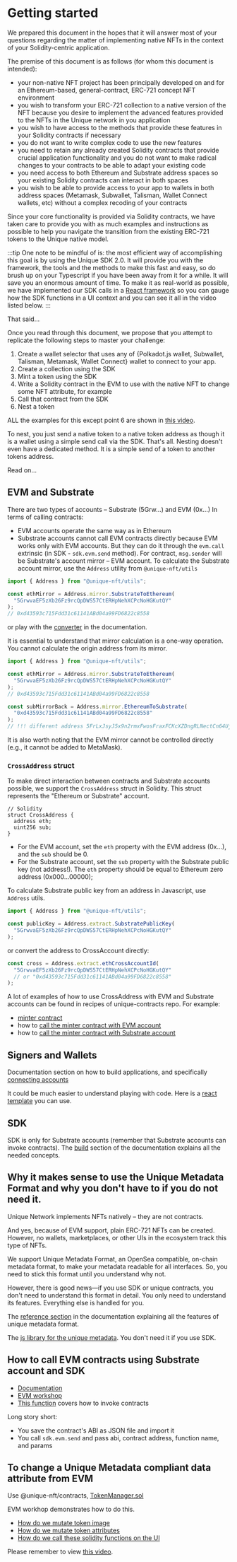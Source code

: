 # Getting started

We prepared this document in the hopes that it will answer most of your questions regarding the matter of implementing native NFTs in the context of your Solidity-centric application.

The premise of this document is as follows (for whom this document is intended):

- your non-native NFT project has been principally developed on and for an Ethereum-based, general-contract, ERC-721 concept NFT environment
- you wish to transform your ERC-721 collection to a native version of the NFT because you desire to implement the advanced features provided to the NFTs in the Unique network in you application
- you wish to have access to the methods that provide these features in your Solidity contracts if necessary
- you do not want to write complex code to use the new features
- you need to retain any already created Solidity contracts that provide crucial application functionality and you do not want to make radical changes to your contracts to be able to adapt your existing code
- you need access to both Ethereum and Substrate address spaces so your existing Solidity contracts can interact in both spaces
- you wish to be able to provide access to your app to wallets in both address spaces (Metamask, Subwallet, Talisman, Wallet Connect wallets, etc) without a complex recoding of your contracts

Since your core functionality is provided via Solidity contracts, we have taken care to provide you with as much examples and instructions as possible to help you navigate the transition from the existing ERC-721 tokens to the Unique native model.

:::tip
One note to be mindful of is: the most efficient way of accomplishing this goal is by using the Unique SDK 2.0. It will provide you with the framework, the tools and the methods to make this fast and easy, so do brush up on your Typescript if you have been away from it for a while. It will save you an enormous amount of time. To make it as real-world as possible, we have implemented our SDK calls in a [React framework](https://github.com/UniqueNetwork/unique-react-template) so you can gauge how the SDK functions in a UI context and you can see it all in the video listed below.
:::

That said...

Once you read through this document, we propose that you attempt to replicate the following steps to master your challenge:

1. Create a wallet selector that uses any of {Polkadot.js wallet, Subwallet, Talisman, Metamask, Wallet Connect} wallet to connect to your app.
2. Create a collection using the SDK
3. Mint a token using the SDK
4. Write a Solidity contract in the EVM to use with the native NFT to change some NFT attribute, for example
5. Call that contract from the SDK
6. Nest a token

ALL the examples for this except point 6 are shown in [this video](https://youtu.be/Cid_Ui5e0rk).

To nest, you just send a native token to a native token address as though it is a wallet using a simple send call via the SDK. That's all. Nesting doesn't even have a dedicated method. It is a simple send of a token to another tokens address.

Read on...

## EVM and Substrate

There are two types of accounts – Substrate (5Grw...) and EVM (0x...)
In terms of calling contracts:

- EVM accounts operate the same way as in Ethereum
- Substrate accounts cannot call EVM contracts directly because EVM works only with EVM accounts. But they can do it through the `evm.call` extrinsic (in SDK - `sdk.evm.send` method). For contract, `msg.sender` will be Substrate's account mirror – EVM account. To calculate the Substrate account mirror, use the `Address` utility from `@unique-nft/utils`

```ts
import { Address } from "@unique-nft/utils";

const ethMirror = Address.mirror.SubstrateToEthereum(
  "5GrwvaEF5zXb26Fz9rcQpDWS57CtERHpNehXCPcNoHGKutQY"
);
// 0xd43593c715Fdd31c61141ABd04a99FD6822c8558
```

or play with the [converter](https://docs.unique.network/reference/tools.html) in the documentation.

It is essential to understand that mirror calculation is a one-way operation. You cannot calculate the origin address from its mirror.

```ts
import { Address } from "@unique-nft/utils";

const ethMirror = Address.mirror.SubstrateToEthereum(
  "5GrwvaEF5zXb26Fz9rcQpDWS57CtERHpNehXCPcNoHGKutQY"
);
// 0xd43593c715Fdd31c61141ABd04a99FD6822c8558

const subMirrorBack = Address.mirror.EthereumToSubstrate(
  "0xd43593c715Fdd31c61141ABd04a99FD6822c8558"
);
// !!! different address 5FrLxJsyJ5x9n2rmxFwosFraxFCKcXZDngRLNectCn64UjtZ != 5GrwvaEF5zXb26Fz9rcQpDWS57CtERHpNehXCPcNoHGKutQY
```

It is also worth noting that the EVM mirror cannot be controlled directly (e.g., it cannot be added to MetaMask).

### `CrossAddress` struct

To make direct interaction between contracts and Substrate accounts possible, we support the `CrossAddress` struct in Solidity. This struct represents the "Ethereum or Substrate" account.

```Solidity
// Solidity
struct CrossAddress {
  address eth;
  uint256 sub;
}
```

- For the EVM account, set the `eth` property with the EVM address (0x...), and the `sub` should be 0.
- For the Substrate account, set the `sub` property with the Substrate public key (not address!). The `eth` property should be equal to Ethereum zero address (0x000...00000);

To calculate Substrate public key from an address in Javascript, use `Address` utils.

```ts
import { Address } from "@unique-nft/utils";

const publicKey = Address.extract.SubstratePublicKey(
  "5GrwvaEF5zXb26Fz9rcQpDWS57CtERHpNehXCPcNoHGKutQY"
);
```

or convert the address to CrossAccount directly:

```ts
const cross = Address.extract.ethCrossAccountId(
  "5GrwvaEF5zXb26Fz9rcQpDWS57CtERHpNehXCPcNoHGKutQY"
  // or "0xd43593c715Fdd31c61141ABd04a99FD6822c8558"
);
```

A lot of examples of how to use CrossAddress with EVM and Substrate accounts can be found in recipes of unique-contracts repo. For example:

- [minter contract](https://github.com/UniqueNetwork/unique-contracts/blob/main/contracts/recipes/Minter.sol#L100)
- how to [call the minter contract with EVM account](https://github.com/UniqueNetwork/unique-contracts/blob/main/test/minter.spec.ts)
- how to [call the minter contract with Substrate account](https://github.com/UniqueNetwork/unique-contracts/blob/main/test/minter.spec.ts)

## Signers and Wallets

Documentation section on how to build applications, and specifically [connecting accounts](https://docs.unique.network/build/sdk/v2/dapps.html#connecting-accounts)

It could be much easier to understand playing with code. Here is a [react template](https://github.com/UniqueNetwork/unique-react-template) you can use.

## SDK

SDK is only for Substrate accounts (remember that Substrate accounts can invoke contracts).
The [build](https://docs.unique.network/build/sdk/v2/quick-start.html) section of the documentation explains all the needed concepts.

## Why it makes sense to use the Unique Metadata Format and why you don't have to if you do not need it.

Unique Network implements NFTs natively – they are not contracts.

And yes, because of EVM support, plain ERC-721 NFTs can be created. However, no wallets, marketplaces, or other UIs in the ecosystem track this type of NFTs.

We support Unique Metadata Format, an OpenSea compatible, on-chain metadata format, to make your metadata readable for all interfaces. So, you need to stick this format until you understand why not.

However, there is good news—if you use SDK or unique contracts, you don't need to understand this format in detail. You only need to understand its features. Everything else is handled for you.

The [reference section](https://docs.unique.network/reference/schemas) in the documentation explaining all the features of unique metadata format.

The [js library for the unique metadata](https://github.com/UniqueNetwork/unique_schemas). You don't need it if you use SDK.

## How to call EVM contracts using Substrate account and SDK

- [Documentation](https://docs.unique.network/build/sdk/v2/evm.html)
- [EVM workshop](https://github.com/UniqueNetwork/unique-react-template/tree/workshop-EVM)
- [This function](https://github.com/UniqueNetwork/unique-react-template/blob/ab923457ece54f6ac6d1f2f47fc08ea52363dad1/src/pages/BreedingPage.tsx#L58-L107) covers how to invoke contracts

Long story short:

- You save the contract's ABI as JSON file and import it
- You call `sdk.evm.send` and pass abi, contract address, function name, and params

## To change a Unique Metadata compliant data attribute from EVM

Use @unique-nft/contracts, [TokenManager.sol](https://github.com/UniqueNetwork/unique-contracts?tab=readme-ov-file#tokenmanagersol)

EVM workhop demonstrates how to do this.

- [How do we mutate token image](https://github.com/UniqueNetwork/unique-react-template/blob/ab923457ece54f6ac6d1f2f47fc08ea52363dad1/contracts/contracts/BreedingGame.sol#L111-L119)
- [How do we mutate token attributes](https://github.com/UniqueNetwork/unique-react-template/blob/ab923457ece54f6ac6d1f2f47fc08ea52363dad1/contracts/contracts/BreedingGame.sol#L197-L202)
- [How do we call these solidity functions on the UI](https://github.com/UniqueNetwork/unique-react-template/blob/ab923457ece54f6ac6d1f2f47fc08ea52363dad1/src/pages/BreedingPage.tsx#L138-L173)

Please remember to view [this video](https://youtu.be/Cid_Ui5e0rk).
